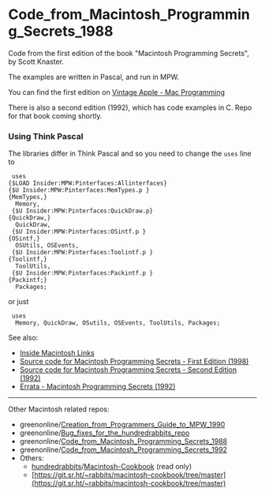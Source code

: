 # Code_from_Macintosh_Programming_Secrets_1988

Code from the first edition of the book "Macintosh Programming Secrets", by Scott Knaster.

The examples are written in Pascal, and run in MPW.

You can find the first edition on [Vintage Apple - Mac Programming](https://vintageapple.org/macprogramming/)

There is also a second edition (1992), which has code examples in C. Repo for that book coming shortly.

### Using Think Pascal

The libraries differ in Think Pascal and so you need to change the `uses` line to
```none
 uses
{$LOAD Insider:MPW:Pinterfaces:Allinterfaces}
{$U Insider:MPW:Pinterfaces:MemTypes.p }
{MemTypes,}
  Memory, 
 {$U Insider:MPW:Pinterfaces:QuickDraw.p}
{QuickDraw,}
  QuickDraw, 
 {$U Insider:MPW:Pinterfaces:OSintf.p }
{OSintf,}
  OSUtils, OSEvents, 
 {$U Insider:MPW:Pinterfaces:Toolintf.p }
{Toolintf,}
  ToolUtils, 
 {$U Insider:MPW:Pinterfaces:Packintf.p }
{Packintf;}
  Packages;
```
or just
```none
 uses
  Memory, QuickDraw, OSutils, OSEvents, ToolUtils, Packages;
```

See also:

- [Inside Macintosh Links](https://gr33nonline.wordpress.com/2024/04/24/inside-macintosh-links/)
- [Source code for Macintosh Programming Secrets - First Edition (1998)](https://gr33nonline.wordpress.com/2024/04/28/source-code-for-macintosh-programming-secrets-first-edition-1988/)
- [Source code for Macintosh Programming Secrets - Second Edition (1992)](https://gr33nonline.wordpress.com/2024/04/28/source-code-for-macintosh-programming-secrets-second-edition-1992/)
- [Errata - Macintosh Programming Secrets (1992)](https://gr33nonline.wordpress.com/2024/04/29/errata-macintosh-programming-secrets-1992/)

  
---

Other Macintosh related repos:

- greenonline/[Creation_from_Programmers_Guide_to_MPW_1990](https://github.com/greenonline/Creation_from_Programmers_Guide_to_MPW_1990)
- greenonline/[Bug_fixes_for_the_hundredrabbits_repo](https://github.com/greenonline/Bug_fixes_for_the_hundredrabbits_repo)
- greenonline/[Code_from_Macintosh_Programming_Secrets_1988](https://github.com/greenonline/Code_from_Macintosh_Programming_Secrets_1988)
- greenonline/[Code_from_Macintosh_Programming_Secrets_1992]()
- Others:
  - [hundredrabbits](https://github.com/hundredrabbits)/[Macintosh-Cookbook](https://github.com/hundredrabbits/Macintosh-Cookbook) (read only)
  - [https://git.sr.ht/~rabbits/macintosh-cookbook/tree/master](https://git.sr.ht/~rabbits/macintosh-cookbook/tree/master)

